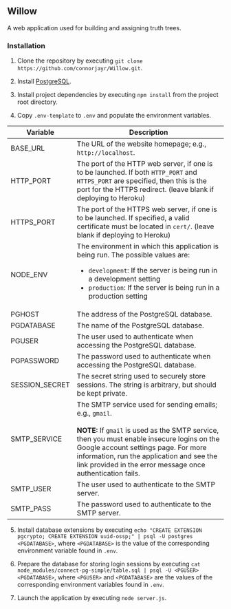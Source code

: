 Willow
------
A web application used for building and assigning truth trees.

### Installation

1. Clone the repository by executing `git clone https://github.com/connorjayr/Willow.git`.

2. Install [PostgreSQL](https://www.postgresql.org/).

3. Install project dependencies by executing `npm install` from the project root directory.

4. Copy `.env-template` to `.env` and populate the environment variables.
<table>
  <thead>
    <tr>
      <th>Variable</th>
      <th>Description</th>
    </tr>
  </thead>
  <tbody>
    <tr>
      <td>BASE_URL</td>
      <td>The URL of the website homepage; e.g., <code>http://localhost</code>.</td>
    </tr>
    <tr>
      <td>HTTP_PORT</td>
      <td>The port of the HTTP web server, if one is to be launched. If both <code>HTTP_PORT</code> and <code>HTTPS_PORT</code> are specified, then this is the port for the HTTPS redirect. (leave blank if deploying to Heroku)
    </tr>
    <tr>
      <td>HTTPS_PORT</td>
      <td>The port of the HTTPS web server, if one is to be launched. If specified, a valid certificate must be located in <code>cert/</code>. (leave blank if deploying to Heroku)
    </tr>
    <tr>
      <td>NODE_ENV</td>
      <td>
        The environment in which this application is being run.
        The possible values are:
        <ul>
          <li><code>development</code>: If the server is being run in a development setting</li>
          <li><code>production</code>: If the server is being run in a production setting</li>
        </ul>
    </tr>
    <tr>
      <td>PGHOST</td>
      <td>The address of the PostgreSQL database.</td>
    </tr>
    <tr>
      <td>PGDATABASE</td>
      <td>The name of the PostgreSQL database.</td>
    </tr>
    <tr>
      <td>PGUSER</td>
      <td>The user used to authenticate when accessing the PostgreSQL database.</td>
    </tr>
    <tr>
      <td>PGPASSWORD</td>
      <td>The password used to authenticate when accessing the PostgreSQL database.</td>
    </tr>
    <tr>
      <td>SESSION_SECRET</td>
      <td>The secret string used to securely store sessions. The string is arbitrary, but should be kept private.</td>
    </tr>
    <tr>
      <td>SMTP_SERVICE</td>
      <td>
        The SMTP service used for sending emails; e.g., <code>gmail</code>.
        <br>
        <br>
        <strong>NOTE:</strong> If <code>gmail</code> is used as the SMTP service, then you must enable insecure logins on the Google account settings page.
        For more information, run the application and see the link provided in the error message once authentication fails.
      </td>
    </tr>
    <tr>
      <td>SMTP_USER</td>
      <td>The user used to authenticate to the SMTP server.</td>
    </tr>
    <tr>
      <td>SMTP_PASS</td>
      <td>The password used to authenticate to the SMTP server.</td>
    </tr>
  </tbody>
</table>

5. Install database extensions by executing `echo "CREATE EXTENSION pgcrypto; CREATE EXTENSION uuid-ossp;" | psql -U postgres <PGDATABASE>`, where `<PGDATABASE>` is the value of the corresponding environment variable found in `.env`.

6. Prepare the database for storing login sessions by executing `cat node_modules/connect-pg-simple/table.sql | psql -U <PGUSER> <PGDATABASE>`, where `<PGUSER>` and `<PGDATABASE>` are the values of the corresponding environment variables found in `.env`.

7. Launch the application by executing `node server.js`.
